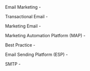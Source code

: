Email Marketing - 

Transactional Email - 

Marketing Email - 

Marketing Automation Platform \(MAP\) - 

Best Practice - 

Email Sending Platform \(ESP\) - 

SMTP - 



